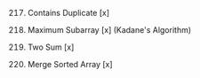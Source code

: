 217. Contains Duplicate [x]

53. Maximum Subarray [x] (Kadane's Algorithm)

1. Two Sum [x]

88. Merge Sorted Array [x]
